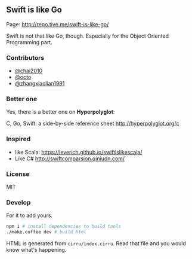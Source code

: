
Swift is like Go
------

Page: http://repo.tiye.me/swift-is-like-go/

Swift is not that like Go, though.
Especially for the Object Oriented Programming part.

### Contributors

* [@chai2010](https://github.com/chai2010/swift-is-like-go)
* [@octo](https://github.com/octo/swift-is-like-go)
* [@zhangxiaolian1991](https://github.com/zhangxiaolian1991/swift-is-like-go)

### Better one

Yes, there is a better one on **Hyperpolyglot**:

C, Go, Swift: a side-by-side reference sheet http://hyperpolyglot.org/c

### Inspired

* like Scala: https://leverich.github.io/swiftislikescala/
* Like C# http://swiftcomparsion.qiniudn.com/

### License

MIT

### Develop

For it to add yours.

```bash
npm i # install dependencies to build tools
./make.coffee dev # build html
```

HTML is generated from `cirru/index.cirru`.
Read that file and you would know what's happening.